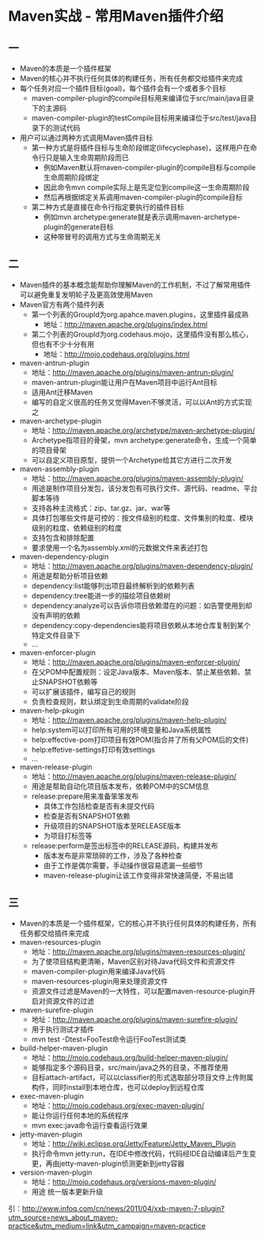 # Maven实战 - 常用Maven插件介绍

## 一
* Maven的本质是一个插件框架
* Maven的核心并不执行任何具体的构建任务，所有任务都交给插件来完成
* 每个任务对应一个插件目标(goal)，每个插件会有一个或者多个目标
	* maven-compiler-plugin的compile目标用来编译位于src/main/java目录下的主源码
	* maven-compiler-plugin的testCompile目标用来编译位于src/test/java目录下的测试代码
* 用户可以通过两种方式调用Maven插件目标
	* 第一种方式是将插件目标与生命阶段绑定(lifecyclephase)，这样用户在命令行只是输入生命周期阶段而已
		* 例如Maven默认将maven-compiler-plugin的compile目标与compile生命周期阶段绑定
		* 因此命令mvn compile实际上是先定位到compile这一生命周期阶段
		* 然后再根据绑定关系调用maven-compiler-plugin的compile目标
	* 第二种方式是直接在命令行指定要执行的插件目标
		* 例如mvn archetype:generate就是表示调用maven-archetype-plugin的generate目标
		* 这种带冒号的调用方式与生命周期无关

## 二
* Maven插件的基本概念能帮助你理解Maven的工作机制，不过了解常用插件可以避免重复发明轮子及更高效使用Maven
* Maven官方有两个插件列表
	* 第一个列表的GroupId为org.apahce.maven.plugins，这里插件最成熟
		* 地址：http://maven.apache.org/plugins/index.html
	* 第二个列表的GroupId为org.codehaus.mojo，这里插件没有那么核心，但也有不少十分有用
		* 地址：http://mojo.codehaus.org/plugins.html
* maven-antrun-plugin
	* 地址：http://maven.apache.org/plugins/maven-antrun-plugin/
	* maven-antrun-plugin能让用户在Maven项目中运行Ant目标
	* 适用Ant迁移Maven
	* 编写的自定义很高的任务又觉得Maven不够灵活，可以以Ant的方式实现之
* maven-archetype-plugin
	* 地址：http://maven.apache.org/archetype/maven-archetype-plugin/
	* Archetype指项目的骨架，mvn archetype:generate命令，生成一个简单的项目骨架
	* 可以自定义项目原型，提供一个Archetype给其它方进行二次开发
* maven-assembly-plugin
	* 地址：http://maven.apache.org/plugins/maven-assembly-plugin/
	* 用途是制作项目分发包，该分发包有可执行文件、源代码、readme、平台脚本等待
	* 支持各种主流格式：zip、tar.gz、jar、war等
	* 具体打包哪些文件是可控的：按文件级别的粒度、文件集别的粒度、模块级别的粒度、依赖级别的粒度
	* 支持包含和排除配置
	* 要求使用一个名为assembly.xml的元数据文件来表述打包
* maven-dependency-plugin
	* 地址：http://maven.apache.org/plugins/maven-dependency-plugin/
	* 用途是帮助分析项目依赖
	* dependency:list能够列出项目最终解析到的依赖列表
	* dependency:tree能进一步的描绘项目依赖树
	* dependency:analyze可以告诉你项目依赖潜在的问题：如告警使用到却没有声明的依赖
	* dependency:copy-dependencies能将项目依赖从本地仓库复制到某个特定文件目录下
	* ...
* maven-enforcer-plugin
	* 地址：http://maven.apache.org/plugins/maven-enforcer-plugin/
	* 在父POM中配置规则：设定Java版本、Maven版本、禁止某些依赖、禁止SNAPSHOT依赖等
	* 可以扩展该插件，编写自己的规则
	* 负责检查规则，默认绑定到生命周期的validate阶段
* maven-help-pkugin
	* 地址：http://maven.apache.org/plugins/maven-help-plugin/
	* help:system可以打印所有可用的环境变量和Java系统属性
	* help:effective-pom打印项目有效POM(指合并了所有父POM后的文件)
	* help:effetive-settings打印有效settings
	* ...
* maven-release-plugin
	* 地址：http://maven.apache.org/plugins/maven-release-plugin/
	* 用途是帮助自动化项目版本发布，依赖POM中的SCM信息
	* release:prepare用来准备笨笨发布
		* 具体工作包括检查是否有未提交代码
		* 检查是否有SNAPSHOT依赖
		* 升级项目的SNAPSHOT版本至RELEASE版本
		* 为项目打标签等
	* release:perform是签出标签中的RELEASE源码，构建并发布
		* 版本发布是非常琐碎的工作，涉及了各种检查
		* 由于工作是偶尔需要，手动操作很容易遗漏一些细节
		* maven-release-plugin让该工作变得非常快速简便，不易出错

## 三
* Maven的本质是一个插件框架，它的核心并不执行任何具体的构建任务，所有任务都交给插件来完成
* maven-resources-plugin
	* 地址：http://maven.apache.org/plugins/maven-resources-plugin/
	* 为了使项目结构更清晰，Maven区别对待Java代码文件和资源文件
	* maven-compiler-plugin用来编译Java代码
	* maven-resources-plugin用来处理资源文件
	* 资源文件过滤是Maven的一大特性，可以配置maven-resource-plugin开启对资源文件的过滤
* maven-surefire-plugin
	* 地址：http://maven.apache.org/plugins/maven-surefire-plugin/
	* 用于执行测试才插件
	* mvn test -Dtest=FooTest命令运行FooTest测试类
* build-helper-maven-plugin
	* 地址：http://mojo.codehaus.org/build-helper-maven-plugin/
	* 能够指定多个源码目录，src/main/java之外的目录，不推荐使用
	* 目标attach-artifact，可以以classifier的形式选取部分项目文件上传附属构件，同时install到本地仓库，也可以deploy到远程仓库
* exec-maven-plugin
	* 地址：http://mojo.codehaus.org/exec-maven-plugin/
	* 能让你运行任何本地的系统程序
	* mvn exec:java命令运行查看运行效果
* jetty-maven-plugin
	* 地址：http://wiki.eclipse.org/Jetty/Feature/Jetty_Maven_Plugin
	* 执行命令mvn jetty:run，在IDE中修改代码，代码经IDE自动编译后产生变更，再由jetty-maven-plugin侦测更新到jetty容器
* version-maven-plugin
	* 地址：http://mojo.codehaus.org/versions-maven-plugin/
	* 用途 统一版本更新升级


引：http://www.infoq.com/cn/news/2011/04/xxb-maven-7-plugin?utm_source=news_about_maven-practice&utm_medium=link&utm_campaign=maven-practice

